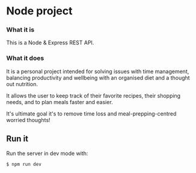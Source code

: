 # Node project
### What it is
This is a Node & Express REST API.

### What it does
It is a personal project intended for solving issues with time management, balancing productivity and wellbeing with an organised diet and a thought out nutrition.

It allows the user to keep track of their favorite recipes, their shopping needs, and to plan meals faster and easier.

It's ultimate goal it's to remove time loss and meal-prepping-centred worried thoughts!

## Run it
Run the server in dev mode with:

```
$ npm run dev
```
